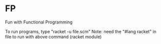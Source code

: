 # FP
Fun with Functional Programming

To run programs, type "racket -u file.scm"
Note: need the "#lang racket" in file to run with above command (racket module)
